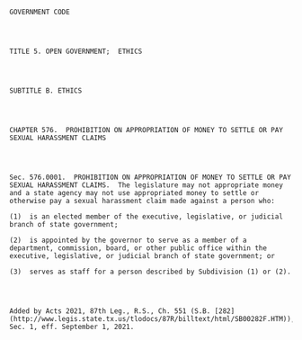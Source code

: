 ﻿
    
    
    	
    					
    
    
    GOVERNMENT CODE
    
      
    
    
    TITLE 5. OPEN GOVERNMENT;  ETHICS
    
      
    
    
    SUBTITLE B. ETHICS
    
      
    
    
    CHAPTER 576.  PROHIBITION ON APPROPRIATION OF MONEY TO SETTLE OR PAY SEXUAL HARASSMENT CLAIMS
    
      
    
    
    Sec. 576.0001.  PROHIBITION ON APPROPRIATION OF MONEY TO SETTLE OR PAY SEXUAL HARASSMENT CLAIMS.  The legislature may not appropriate money and a state agency may not use appropriated money to settle or otherwise pay a sexual harassment claim made against a person who:
    
    (1)  is an elected member of the executive, legislative, or judicial branch of state government;
    
    (2)  is appointed by the governor to serve as a member of a department, commission, board, or other public office within the executive, legislative, or judicial branch of state government; or
    
    (3)  serves as staff for a person described by Subdivision (1) or (2).
    
    
    
    
    Added by Acts 2021, 87th Leg., R.S., Ch. 551 (S.B. [282](http://www.legis.state.tx.us/tlodocs/87R/billtext/html/SB00282F.HTM)), Sec. 1, eff. September 1, 2021.
    
    
    
    
    				
